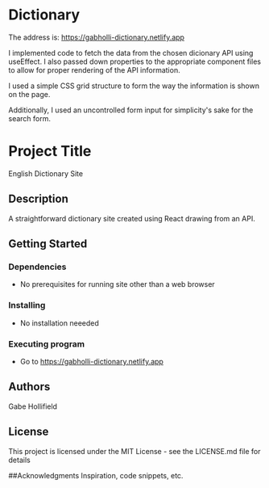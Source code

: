 # Dictionary


The address is: https://gabholli-dictionary.netlify.app

I implemented code to fetch the data from the chosen dicionary API using useEffect.
I also passed down properties to the appropriate component files to allow for
proper rendering of the API information.

I used a simple CSS grid structure to form the way the information is shown on the page.

Additionally, I used an uncontrolled form input for simplicity's sake for the search form.

# Project Title
English Dictionary Site

## Description
A straightforward dictionary site created using React drawing from an API.

## Getting Started

### Dependencies
- No prerequisites for running site other than a web browser
### Installing
- No installation neeeded
### Executing program
- Go to https://gabholli-dictionary.netlify.app

## Authors
Gabe Hollifield

## License
This project is licensed under the MIT License - see the LICENSE.md file for details

##Acknowledgments
Inspiration, code snippets, etc.

